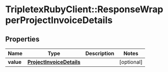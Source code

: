 # TripletexRubyClient::ResponseWrapperProjectInvoiceDetails

## Properties
Name | Type | Description | Notes
------------ | ------------- | ------------- | -------------
**value** | [**ProjectInvoiceDetails**](ProjectInvoiceDetails.md) |  | [optional] 


